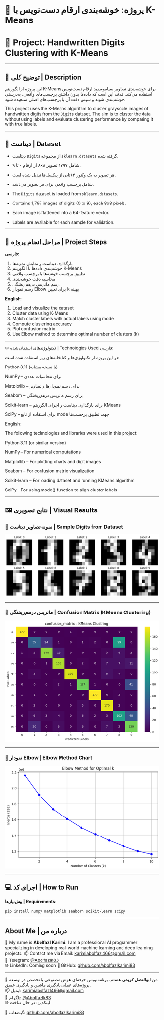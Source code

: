 # 📌 پروژه: خوشه‌بندی ارقام دست‌نویس با K-Means  
# 📌 Project: Handwritten Digits Clustering with K-Means

---

## 📝 توضیح کلی | Description

این پروژه از الگوریتم K-Means برای خوشه‌بندی تصاویر سیاه‌وسفید ارقام دست‌نویس استفاده می‌کند. هدف این است که داده‌ها بدون داشتن برچسب‌های واقعی، به‌درستی خوشه‌بندی شوند و سپس دقت آن با برچسب‌های اصلی سنجیده شود.

This project uses the K-Means algorithm to cluster grayscale images of handwritten digits from the `Digits` dataset. The aim is to cluster the data without using labels and evaluate clustering performance by comparing it with true labels.

---

## 🧾 دیتاست | Dataset

- دیتاست `Digits` از مجموعه `sklearn.datasets` گرفته شده.
- شامل ۱۷۹۷ تصویر ۸×۸ از ارقام ۰ تا ۹.
- هر تصویر به یک وکتور ۶۴تایی از پیکسل‌ها تبدیل شده است.
- شامل برچسب واقعی برای هر تصویر می‌باشد.

- The `Digits` dataset is loaded from `sklearn.datasets`.
- Contains 1,797 images of digits (0 to 9), each 8x8 pixels.
- Each image is flattened into a 64-feature vector.
- Labels are available for each sample for validation.

---

## 🔁 مراحل انجام پروژه | Project Steps

**فارسی:**

1. بارگذاری دیتاست و نمایش نمونه‌ها  
2. خوشه‌بندی داده‌ها با الگوریتم K-Means  
3. تطبیق برچسب خوشه‌ها با برچسب واقعی  
4. محاسبه دقت خوشه‌بندی  
5. رسم ماتریس درهم‌ریختگی  
6. رسم نمودار Elbow برای تعیین k بهینه

**English:**

1. Load and visualize the dataset  
2. Cluster data using K-Means  
3. Match cluster labels with actual labels using mode  
4. Compute clustering accuracy  
5. Plot confusion matrix  
6. Use Elbow method to determine optimal number of clusters (k)

---

⚙️ تکنولوژی‌های استفاده‌شده | Technologies Used
فارسی:

در این پروژه از تکنولوژی‌ها و کتابخانه‌های زیر استفاده شده است:

Python 3.11 (یا نسخه مشابه)

NumPy – برای محاسبات عددی

Matplotlib – برای رسم نمودارها و تصاویر

Seaborn – برای رسم ماتریس درهم‌ریختگی

Scikit-learn – برای بارگذاری دیتاست و اجرای الگوریتم KMeans

SciPy – برای استفاده از تابع mode جهت تطبیق برچسب‌ها

English:

The following technologies and libraries were used in this project:

Python 3.11 (or similar version)

NumPy – For numerical computations

Matplotlib – For plotting charts and digit images

Seaborn – For confusion matrix visualization

Scikit-learn – For loading dataset and running KMeans algorithm

SciPy – For using mode() function to align cluster labels

---

## 🖼️ نتایج تصویری | Visual Results

### 📌 نمونه تصاویر دیتاست | Sample Digits from Dataset

![Sample Digits from Dataset](sample_digits.png)

---

### 📌 ماتریس درهم‌ریختگی | Confusion Matrix (KMeans Clustering)

![Confusion Matrix](Kmeans_confusion_matrix.png)

---

### 📌 نمودار Elbow | Elbow Method Chart

![Elbow Method](elbow_method.png)

---

## 💻 اجرای کد | How to Run

**پیش‌نیازها | Requirements**:

```bash
pip install numpy matplotlib seaborn scikit-learn scipy
```

---
## About Me | درباره من

👋 My name is **Abolfazl Karimi**. I am a professional AI programmer specializing in developing real-world machine learning and deep learning projects. 
📫 Contact me via Email: karimiabolfazl466@gmail.com  
📱 Telegram: [@Abolfazlk83](https://t.me/Abolfazlk83)   
🌐 LinkedIn: Coming soon
🐙 GitHub: [github.com/abolfazlkarimi83](https://github.com/abolfazlkarimi83)

---

👋 من **ابوالفضل کریمی** هستم، برنامه‌نویس حرفه‌ای هوش مصنوعی با تخصص در توسعه پروژه‌های عملی یادگیری ماشین و یادگیری عمیق.  
📫 ایمیل: karimiabolfazl466@gmail.com  
📱 تلگرام: [@Abolfazlk83](https://t.me/Abolfazlk83)  
 🌐 لینکدین: در حال ساخت
 
🐙 گیت‌هاب: [github.com/abolfazlkarimi83](https://github.com/abolfazlkarimi83)
